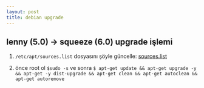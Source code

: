 ```yaml
---
layout: post
title: debian upgrade
---
```


## lenny (5.0) -> squeeze (6.0) upgrade işlemi

1. `/etc/apt/sources.list` dosyasını şöyle güncelle: [sources.list](http://gist.github.com/469391)

2. önce root ol `$sudo -s` ve sonra `$ apt-get update && apt-get upgrade -y &&
apt-get -y dist-upgrade && apt-get clean && apt-get autoclean && apt-get autoremove`

